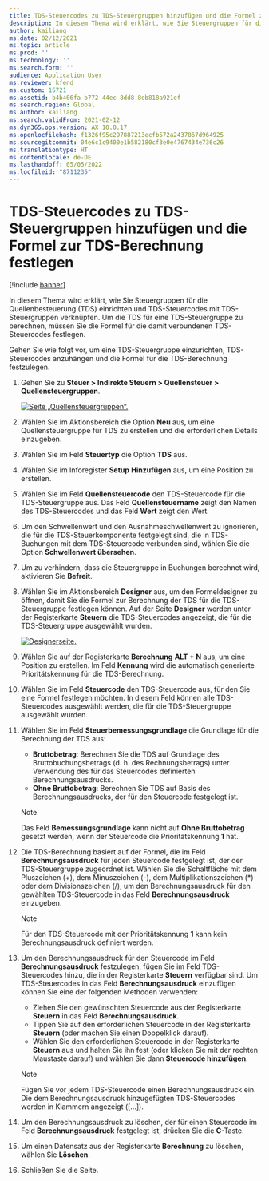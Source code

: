 ```yaml
---
title: TDS-Steuercodes zu TDS-Steuergruppen hinzufügen und die Formel zur TDS-Berechnung festlegen
description: In diesem Thema wird erklärt, wie Sie Steuergruppen für die Quellenbesteuerung (TDS) einrichten und TDS-Steuercodes mit TDS-Steuergruppen verknüpfen. Um die TDS für eine TDS-Steuergruppe zu berechnen, müssen Sie die Formel für die damit verbundenen TDS-Steuercodes festlegen.
author: kailiang
ms.date: 02/12/2021
ms.topic: article
ms.prod: ''
ms.technology: ''
ms.search.form: ''
audience: Application User
ms.reviewer: kfend
ms.custom: 15721
ms.assetid: b4b406fa-b772-44ec-8dd8-8eb818a921ef
ms.search.region: Global
ms.author: kailiang
ms.search.validFrom: 2021-02-12
ms.dyn365.ops.version: AX 10.0.17
ms.openlocfilehash: f1326f95c297887213ecfb572a2437867d964925
ms.sourcegitcommit: 04e6c1c9400e1b582180cf3e0e4767434e736c26
ms.translationtype: HT
ms.contentlocale: de-DE
ms.lasthandoff: 05/05/2022
ms.locfileid: "8711235"
---
```

# <a name="attach-tds-tax-codes-to-tds-tax-groups-and-define-the-formula-for-calculating-tds"></a>TDS-Steuercodes zu TDS-Steuergruppen hinzufügen und die Formel zur TDS-Berechnung festlegen

[!include [banner](../includes/banner.md)]

In diesem Thema wird erklärt, wie Sie Steuergruppen für die Quellenbesteuerung (TDS) einrichten und TDS-Steuercodes mit TDS-Steuergruppen verknüpfen. Um die TDS für eine TDS-Steuergruppe zu berechnen, müssen Sie die Formel für die damit verbundenen TDS-Steuercodes festlegen.

Gehen Sie wie folgt vor, um eine TDS-Steuergruppe einzurichten, TDS-Steuercodes anzuhängen und die Formel für die TDS-Berechnung festzulegen.

1. Gehen Sie zu **Steuer \> Indirekte Steuern \> Quellensteuer \> Quellensteuergruppen**.

    [![Seite „Quellensteuergruppen“.](./media/apac-ind-TDS-29.png)](./media/apac-ind-TDS-29.png)

2. Wählen Sie im Aktionsbereich die Option **Neu** aus, um eine Quellensteuergruppe für TDS zu erstellen und die erforderlichen Details einzugeben.
3. Wählen Sie im Feld **Steuertyp** die Option **TDS** aus.
4. Wählen Sie im Inforegister **Setup** **Hinzufügen** aus, um eine Position zu erstellen.
5. Wählen Sie im Feld **Quellensteuercode** den TDS-Steuercode für die TDS-Steuergruppe aus. Das Feld **Quellensteuername** zeigt den Namen des TDS-Steuercodes und das Feld **Wert** zeigt den Wert.
6. Um den Schwellenwert und den Ausnahmeschwellenwert zu ignorieren, die für die TDS-Steuerkomponente festgelegt sind, die in TDS-Buchungen mit dem TDS-Steuercode verbunden sind, wählen Sie die Option **Schwellenwert übersehen**.
7. Um zu verhindern, dass die Steuergruppe in Buchungen berechnet wird, aktivieren Sie **Befreit**.
8. Wählen Sie im Aktionsbereich **Designer** aus, um den Formeldesigner zu öffnen, damit Sie die Formel zur Berechnung der TDS für die TDS-Steuergruppe festlegen können. Auf der Seite **Designer** werden unter der Registerkarte **Steuern** die TDS-Steuercodes angezeigt, die für die TDS-Steuergruppe ausgewählt wurden.

    [![Designerseite.](./media/apac-ind-TDS-30.png)](./media/apac-ind-TDS-30.png)

9. Wählen Sie auf der Registerkarte **Berechnung** **ALT + N** aus, um eine Position zu erstellen. Im Feld **Kennung** wird die automatisch generierte Prioritätskennung für die TDS-Berechnung.
10. Wählen Sie im Feld **Steuercode** den TDS-Steuercode aus, für den Sie eine Formel festlegen möchten. In diesem Feld können alle TDS-Steuercodes ausgewählt werden, die für die TDS-Steuergruppe ausgewählt wurden.
11. Wählen Sie im Feld **Steuerbemessungsgrundlage** die Grundlage für die Berechnung der TDS aus:

    - **Bruttobetrag**: Berechnen Sie die TDS auf Grundlage des Bruttobuchungsbetrags (d. h. des Rechnungsbetrags) unter Verwendung des für das Steuercodes definierten Berechnungsausdrucks.
    - **Ohne Bruttobetrag**: Berechnen Sie TDS auf Basis des Berechnungsausdrucks, der für den Steuercode festgelegt ist.

    > [!NOTE]
    > Das Feld **Bemessungsgrundlage** kann nicht auf **Ohne Bruttobetrag** gesetzt werden, wenn der Steuercode die Prioritätskennung **1** hat.

12. Die TDS-Berechnung basiert auf der Formel, die im Feld **Berechnungsausdruck** für jeden Steuercode festgelegt ist, der der TDS-Steuergruppe zugeordnet ist. Wählen Sie die Schaltfläche mit dem Pluszeichen (+), dem Minuszeichen (-), dem Multiplikationszeichen (\*) oder dem Divisionszeichen (/), um den Berechnungsausdruck für den gewählten TDS-Steuercode in das Feld **Berechnungsausdruck** einzugeben.

    > [!NOTE]
    > Für den TDS-Steuercode mit der Prioritätskennung **1** kann kein Berechnungsausdruck definiert werden.

13. Um den Berechnungsausdruck für den Steuercode im Feld **Berechnungsausdruck** festzulegen, fügen Sie im Feld TDS-Steuercodes hinzu, die in der Registerkarte **Steuern** verfügbar sind. Um TDS-Steuercodes in das Feld **Berechnungsausdruck** einzufügen können Sie eine der folgenden Methoden verwenden:

    - Ziehen Sie den gewünschten Steuercode aus der Registerkarte **Steuern** in das Feld **Berechnungsausdruck**.
    - Tippen Sie auf den erforderlichen Steuercode in der Registerkarte **Steuern** (oder machen Sie einen Doppelklick darauf).
    - Wählen Sie den erforderlichen Steuercode in der Registerkarte **Steuern** aus und halten Sie ihn fest (oder klicken Sie mit der rechten Maustaste darauf) und wählen Sie dann **Steuercode hinzufügen**.

    > [!NOTE]
    > Fügen Sie vor jedem TDS-Steuercode einen Berechnungsausdruck ein. Die dem Berechnungsausdruck hinzugefügten TDS-Steuercodes werden in Klammern angezeigt (\[...\]).

14. Um den Berechnungsausdruck zu löschen, der für einen Steuercode im Feld **Berechnungsausdruck** festgelegt ist, drücken Sie die **C**-Taste.
15. Um einen Datensatz aus der Registerkarte **Berechnung** zu löschen, wählen Sie **Löschen**.
16. Schließen Sie die Seite.
